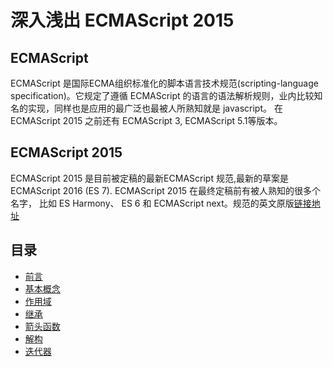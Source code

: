# 深入浅出 ECMAScript 2015
## ECMAScript
ECMAScript 是国际ECMA组织标准化的脚本语言技术规范(scripting-language specification)。它规定了遵循 ECMAScript 的语言的语法解析规则，业内比较知名的实现，同样也是应用的最广泛也最被人所熟知就是 javascript。
在ECMAScript 2015 之前还有 ECMAScript 3, ECMAScript 5.1等版本。

## ECMAScript 2015
ECMAScript 2015 是目前被定稿的最新ECMAScript 规范,最新的草案是 ECMAScript 2016 (ES 7).
ECMAScript 2015 在最终定稿前有被人熟知的很多个名字， 比如 ES Harmony、 ES 6 和 ECMAScript next。规范的英文原版[链接地址](http://www.ecma-international.org/ecma-262/6.0/)

## 目录
* [前言]()
* [基本概念]()
* [作用域]()
* [继承]()
* [箭头函数]()
* [解构]()
* [迭代器]()
